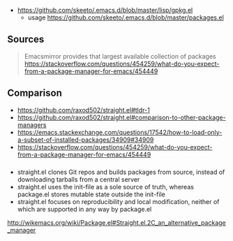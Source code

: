 - https://github.com/skeeto/.emacs.d/blob/master/lisp/gpkg.el
  - usage https://github.com/skeeto/.emacs.d/blob/master/packages.el

## Sources

>Emacsmirror provides that largest available collection of packages https://stackoverflow.com/questions/454259/what-do-you-expect-from-a-package-manager-for-emacs/454449

## Comparison

- https://github.com/raxod502/straight.el#tldr-1
- https://github.com/raxod502/straight.el#comparison-to-other-package-managers
- https://emacs.stackexchange.com/questions/17542/how-to-load-only-a-subset-of-installed-packages/34909#34909
- https://stackoverflow.com/questions/454259/what-do-you-expect-from-a-package-manager-for-emacs/454449


###

- straight.el clones Git repos and builds packages from source, instead of downloading tarballs from a central server
- straight.el uses the init-file as a sole source of truth, whereas package.el stores mutable state outside the init-file
- straight.el focuses on reproducibility and local modification, neither of which are supported in any way by package.el

http://wikemacs.org/wiki/Package.el#Straight.el.2C_an_alternative_package_manager